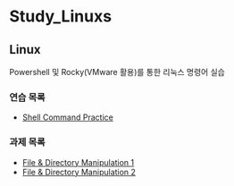 # Study_Linuxs
## Linux
Powershell 및 Rocky(VMware 활용)를 통한 리눅스 명령어 실습
### 연습 목록 
- [Shell Command Practice](codes/10_powershells.sh)
### 과제 목록
- [File & Directory Manipulation 1](codes/quests/basic_linux_commands.md)
- [File & Directory Manipulation 2](codes/quests/basic_linux_commands_2.md)
